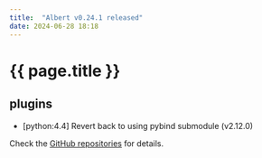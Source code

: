 ```yaml
---
title:  "Albert v0.24.1 released"
date: 2024-06-28 18:18
---
```


# {{ page.title }}

## plugins

- [python:4.4] Revert back to using pybind submodule (v2.12.0)

Check the [GitHub repositories](https://github.com/albertlauncher/albert/commits/v0.24.1) for details.
